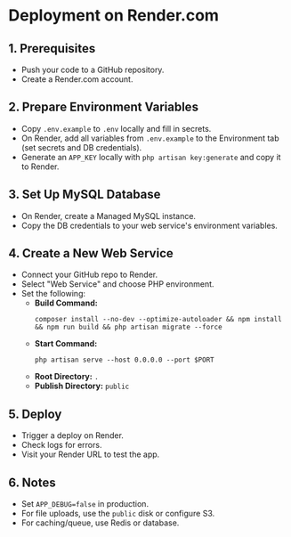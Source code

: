 # Deployment on Render.com

## 1. Prerequisites
- Push your code to a GitHub repository.
- Create a Render.com account.

## 2. Prepare Environment Variables
- Copy `.env.example` to `.env` locally and fill in secrets.
- On Render, add all variables from `.env.example` to the Environment tab (set secrets and DB credentials).
- Generate an `APP_KEY` locally with `php artisan key:generate` and copy it to Render.

## 3. Set Up MySQL Database
- On Render, create a Managed MySQL instance.
- Copy the DB credentials to your web service's environment variables.

## 4. Create a New Web Service
- Connect your GitHub repo to Render.
- Select "Web Service" and choose PHP environment.
- Set the following:
  - **Build Command:**
    ```
    composer install --no-dev --optimize-autoloader && npm install && npm run build && php artisan migrate --force
    ```
  - **Start Command:**
    ```
    php artisan serve --host 0.0.0.0 --port $PORT
    ```
  - **Root Directory:** `.`
  - **Publish Directory:** `public`

## 5. Deploy
- Trigger a deploy on Render.
- Check logs for errors.
- Visit your Render URL to test the app.

## 6. Notes
- Set `APP_DEBUG=false` in production.
- For file uploads, use the `public` disk or configure S3.
- For caching/queue, use Redis or database. 